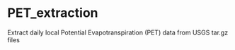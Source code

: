 # PET_extraction
Extract daily local Potential Evapotranspiration (PET) data from USGS tar.gz files
